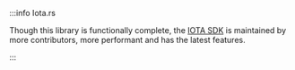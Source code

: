:::info Iota.rs

Though this library is functionally complete, the [IOTA SDK](https://wiki.iota.org/shimmer/iota-sdk/welcome) is maintained
by more contributors, more performant and
has the latest features.

:::
